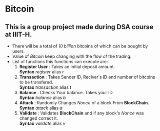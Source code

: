 # Bitcoin
## This is a group project made during DSA course at IIIT-H.  
- There will be a total of *10 billion* bitcoins of which can be bought by users.   
- Value of *Bitcoin* keep changing with the flow of the trading.   
- List of functions this functions can execute are: 
    1. **Register User** : Takes an initial deposit amount.  
        **Syntax** *register* alias *r*
    2. **Transaction** : Takes Sender ID, Reciver's ID and number of bitcoins to be transfered.   
        **Syntax** *transaction* alias *t*
    3.  **Balance** : Checks Your balance. Takes your ID.  
        **Syntax** *balance* alias *b*
    4. **Attack** : Randomly Changes *Nonce* of a block From **BlockChain**.    
        **Syntax** *attack* alias *a*
    5. **Validate** : Validates **BlockChain** and if any block's *Nonce* was changed correct it.  
        **Syntax** *validate* alias *v* 